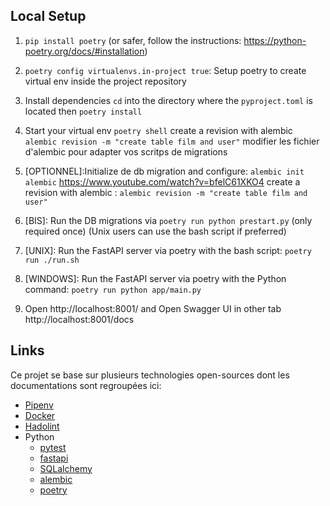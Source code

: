 ##  Local Setup

1. `pip install poetry` (or safer, follow the instructions: https://python-poetry.org/docs/#installation)
2. `poetry config virtualenvs.in-project true`: Setup poetry to create virtual env inside the project repository
3. Install dependencies `cd` into the directory where the `pyproject.toml` is located then `poetry install`
4. Start your virtual env `poetry shell`
create a revision with alembic 
`alembic revision -m "create table film and user"`
modifier les fichier d'alembic pour adapter vos scritps de migrations
5. [OPTIONNEL]:Initialize de db migration and configure: `alembic init alembic` https://www.youtube.com/watch?v=bfelC61XKO4
create a revision with alembic : `alembic revision -m "create table film and user"`

5. [BIS]: Run the DB migrations via `poetry run python prestart.py`  (only required once) (Unix users can use the bash script if preferred)
6. [UNIX]: Run the FastAPI server via poetry with the bash script: `poetry run ./run.sh`
7. [WINDOWS]: Run the FastAPI server via poetry with the Python command: `poetry run python app/main.py`
8. Open http://localhost:8001/  and  Open Swagger UI in other tab  http://localhost:8001/docs



## Links

Ce projet se base sur plusieurs technologies open-sources dont les documentations sont regroupées ici:

- [Pipenv](https://docs.pipenv.org/)
- [Docker](https://docs.docker.com/get-started/)
- [Hadolint](https://github.com/hadolint/hadolint#configure)
- Python
    * [pytest](https://docs.pytest.org/en/7.1.x/)
    * [fastapi](https://fastapi.tiangolo.com/)
    * [SQLalchemy](https://www.sqlalchemy.org/)
    * [alembic](https://alembic.sqlalchemy.org/en/latest/)
    * [poetry](https://python-poetry.org/docs/#installation)


